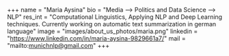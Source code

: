 +++
name = "Maria Aysina"
bio = "Media --> Politics and Data Science --> NLP"
res_int = "Computational Linguistics, Applying NLP and Deep Learning techniques. Currently working on automatic text summarization in german language"
image = "images/about_us_photos/maria.png"
linkedin = "https://www.linkedin.com/in/maria-aysina-9829661a7/"
mail = "mailto:munichnlp@gmail.com"
+++